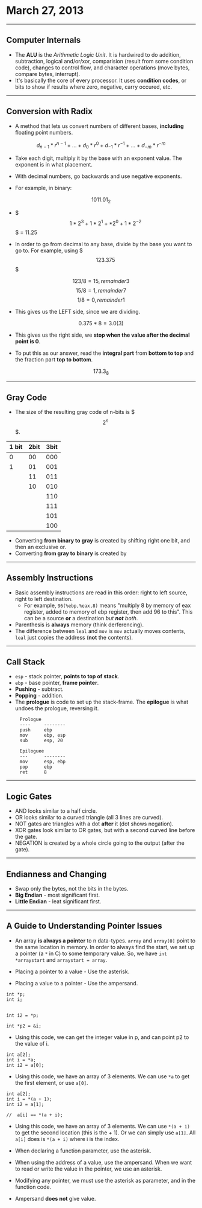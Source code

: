 # March 27, 2013
***
## Computer Internals
-	The **ALU** is the *Arithmetic Logic Unit*. It is hardwired to do addition, subtraction, logical and/or/xor, comparision (result from some condition code), changes to control flow, and character operations (move bytes, compare bytes, interrupt).
-	It's basically the core of every processor. It uses **condition codes**, or bits to show if results where zero, negative, carry occured, etc.
***

## Conversion with Radix
-	A method that lets us convert numbers of different bases, **including** floating point numbers.

$$d_{n-1} * r^{n-1} + … + d_{0} * r^{0} + d_{-1} * r^{-1} + … + d_{-m} * r^{-m}$$

-	Take each digit, multiply it by the base with an exponent value. The exponent is in what placement.
-	With decimal numbers, go backwards and use negative exponents.

-	For example, in binary:

$$1011.01_2$$

-	$$$1*2^3+1*2^1+*2^0+1*2^{-2}$$$ = 11.25

-	In order to go from decimal to any base, divide by the base you want to go to. For example, using $$$123.375$$$

$$123/8 = 15, remainder 3$$
$$15/8 = 1, remainder 7$$
$$1/ 8 = 0, remainder 1$$

-	This gives us the LEFT side, since we are dividing.

$$0.375*8 = 3.0 (3)$$

-	This gives us the right side, we **stop when the value after the decimal point is 0**.

-	To put this as our answer, read the **integral part** from **bottom to top** and the fraction part **top to bottom**.

$$173.3_8$$
***

## Gray Code
-	The size of the resulting gray code of n-bits is $$$2^n$$$.

1 bit	|	2bit	|	3bit
--------|-----------|--------
0		|	00		|	000
1		|	01		|	001
		|	11		|	011
		|	10		|	010
		|			|	110
		|			|	111
		|			|	101
		|			|	100
		
-	Converting **from binary to gray** is created by shifting right one bit, and then an exclusive or.
-	Converting **from gray to binary** is created by
***

## Assembly Instructions
-	Basic assembly instructions are read in this order: right to left source, right to left destination.
	-	For example, `96(%ebp,%eax,8)` means "multiply 8 by memory of eax register, added to memory of ebp register, then add 96 to this". This can be a source **or** a destination *but **not** both*.
-	Parenthesis is **always** memory (think derferencing).
-	The difference between `leal` and `mov` is `mov` actually moves contents, `leal` just copies the address (**not** the contents).
***

## Call Stack
-	`esp` - stack pointer, **points to top of stack**.
-	`ebp` - base pointer, **frame pointer**.
-	**Pushing** - subtract.
-	**Popping** - addition.
-	The **prologue** is code to set up the stack-frame. The **epilogue** is what undoes the prologue, reversing it.

```
	 Prologue
	 ----     --------
     push     ebp
     mov      ebp, esp
     sub      esp, 20 
     
     Epiloguee   
     ---      --------
     mov      esp, ebp
     pop      ebp
     ret      8
```
***


## Logic Gates
-	AND looks similar to a half circle.
-	OR looks similar to a curved triangle (all 3 lines are curved).
-	NOT gates are triangles with a dot **after** it (dot shows negation).
-	XOR gates look similar to OR gates, but with a second curved line before the gate.
-	NEGATION is created by a whole circle going to the output (after the gate).
***
## Endianness and Changing
-	Swap only the bytes, not the bits in the bytes.
-	**Big Endian** - most significant first.
-	**Little Endian** - leat significant first.
***

## A Guide to Understanding Pointer Issues
-	An array **is always a pointer** to n data-types. `array` and `array[0]` point to the same location in memory. In order to always find the start, we set up a pointer (a `*` in C) to some temporary value. So, we have `int *arraystart` and `arraystart = array`.

-	Placing a pointer to a value - Use the asterisk.
-	Placing a value to a pointer - Use the ampersand.

```
int *p;
int i;


int i2 = *p;

int *p2 = &i;
```

-	Using this code, we can get the integer value in p, and can point p2 to the value of i.

```
int a[2];
int i = *a;
int i2 = a[0];
```
-	Using this code, we have an array of 3 elements. We can use `*a` to get the first element, or use `a[0]`.

```
int a[2];
int i = *(a + 1);
int i2 = a[1];

//	a[i] == *(a + i); 
```
-	Using this code, we have an array of 3 elements. We can use `*(a + 1)` to get the second location (this is the + 1). Or we can simply use `a[1]`. All `a[i]` does is `*(a + i)` where i is the index.

-	When declaring a function parameter, use the asterisk.
-	When using the address of a value, use the ampersand. When we want to read or write the value in the pointer, we use an asterisk.
-	Modifying any pointer, we must use the asterisk as parameter, and in the function code.
-	Ampersand **does not** give value.